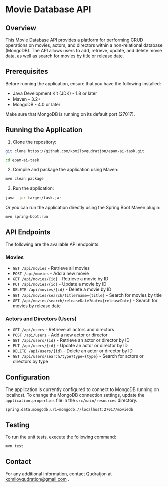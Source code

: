 
# Movie Database API

## Overview

This Movie Database API provides a platform for performing CRUD operations on movies, actors, and directors within a non-relational database (MongoDB). The API allows users to add, retrieve, update, and delete movie data, as well as search for movies by title or release date.

## Prerequisites

Before running the application, ensure that you have the following installed:
- Java Development Kit (JDK) - 1.8 or later
- Maven - 3.2+
- MongoDB - 4.0 or later

Make sure that MongoDB is running on its default port (27017).

## Running the Application

1. Clone the repository:

```bash
git clone https://github.com/komilovqudratjon/epam-ai-task.git

cd epam-ai-task

```

2. Compile and package the application using Maven:

```bash
mvn clean package
```

3. Run the application:

```bash
java -jar target/task.jar
```

Or you can run the application directly using the Spring Boot Maven plugin:

```bash
mvn spring-boot:run
```

## API Endpoints

The following are the available API endpoints:

### Movies
- `GET /api/movies` - Retrieve all movies
- `POST /api/movies` - Add a new movie
- `GET /api/movies/{id}` - Retrieve a movie by ID
- `PUT /api/movies/{id}` - Update a movie by ID
- `DELETE /api/movies/{id}` - Delete a movie by ID
- `GET /api/movies/search/title?name={title}` - Search for movies by title
- `GET /api/movies/search/releaseDate?date={releaseDate}` - Search for movies by release date

### Actors and Directors (Users)
- `GET /api/users` - Retrieve all actors and directors
- `POST /api/users` - Add a new actor or director
- `GET /api/users/{id}` - Retrieve an actor or director by ID
- `PUT /api/users/{id}` - Update an actor or director by ID
- `DELETE /api/users/{id}` - Delete an actor or director by ID
- `GET /api/users/search/type?type={type}` - Search for actors or directors by type

## Configuration

The application is currently configured to connect to MongoDB running on localhost. To change the MongoDB connection settings, update the `application.properties` file in the `src/main/resources` directory.

```properties
spring.data.mongodb.uri=mongodb://localhost:27017/moviedb
```

## Testing

To run the unit tests, execute the following command:

```bash
mvn test
```

## Contact

For any additional information, contact Qudratjon at komilovqudratjon@gmail.com
.
